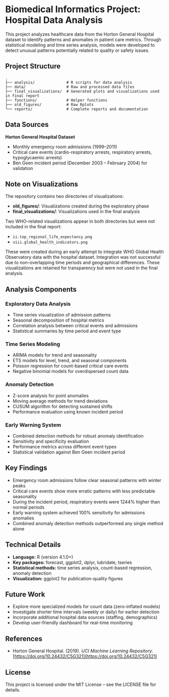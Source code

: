 # Biomedical Informatics Project: Hospital Data Analysis

This project analyzes healthcare data from the Horton General Hospital dataset to identify patterns and anomalies in patient care metrics. Through statistical modeling and time series analysis, models were developed to detect unusual patterns potentially related to quality or safety issues.

## Project Structure

```
.
├── analysis/              # R scripts for data analysis
├── data/                  # Raw and processed data files
├── final_visualizations/  # Generated plots and visualizations used in final report
├── functions/             # Helper functions
├── old_figures/           # Raw Rplots
└── reports/               # Complete reports and documentation
```

## Data Sources

**Horton General Hospital Dataset**
- Monthly emergency room admissions (1999–2011)
- Critical care events (cardio-respiratory arrests, respiratory arrests, hypoglycaemic arrests)
- Ben Geen incident period (December 2003 – February 2004) for validation

## Note on Visualizations

The repository contains two directories of visualizations:
- **old_figures/**: Visualizations created during the exploratory phase
- **final_visualizations/**: Visualizations used in the final analysis

Two WHO-related visualizations appear in both directories but were not included in the final report:
- `ii.top_regional_life_expectancy.png`
- `viii.global_health_indicators.png`

These were created during an early attempt to integrate WHO Global Health Observatory data with the hospital dataset. Integration was not successful due to non-overlapping time periods and geographical differences. These visualizations are retained for transparency but were not used in the final analysis.

## Analysis Components

### Exploratory Data Analysis
- Time series visualization of admission patterns
- Seasonal decomposition of hospital metrics
- Correlation analysis between critical events and admissions
- Statistical summaries by time period and event type

### Time Series Modeling
- ARIMA models for trend and seasonality
- ETS models for level, trend, and seasonal components
- Poisson regression for count-based critical care events
- Negative binomial models for overdispersed count data

### Anomaly Detection
- Z-score analysis for point anomalies
- Moving average methods for trend deviations
- CUSUM algorithm for detecting sustained shifts
- Performance evaluation using known incident period

### Early Warning System
- Combined detection methods for robust anomaly identification
- Sensitivity and specificity evaluation
- Performance metrics across different event types
- Statistical validation against Ben Geen incident period

## Key Findings
- Emergency room admissions follow clear seasonal patterns with winter peaks
- Critical care events show more erratic patterns with less predictable seasonality
- During the incident period, respiratory events were 1244% higher than normal periods
- Early warning system achieved 100% sensitivity for admissions anomalies
- Combined anomaly detection methods outperformed any single method alone

## Technical Details
- **Language:** R (version 4.1.0+)
- **Key packages:** forecast, ggplot2, dplyr, lubridate, tseries
- **Statistical methods:** time series analysis, count-based regression, anomaly detection
- **Visualization:** ggplot2 for publication-quality figures

## Future Work
- Explore more specialized models for count data (zero-inflated models)
- Investigate shorter time intervals (weekly or daily) for earlier detection
- Incorporate additional hospital data sources (staffing, demographics)
- Develop user-friendly dashboard for real-time monitoring

## References

- Horton General Hospital. (2019). *UCI Machine Learning Repository*. [https://doi.org/10.24432/C5G321](https://doi.org/10.24432/C5G321)

## License
This project is licensed under the MIT License – see the LICENSE file for details.

